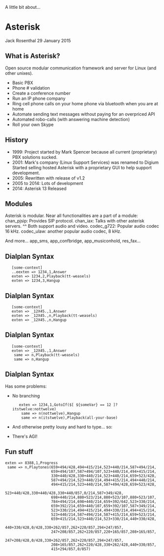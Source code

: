 A little bit about...
# Asterisk

Jack Rosenthal
29 January 2015


## What is Asterisk?

Open source modular communication framework and server for Linux (and other unixes).

- Basic PBX
- Phone # validation
- Create a conference number
- Run an IP phone company
- Ring cell phone calls on your home phone via bluetooth when you are at home
- Automate sending text messages without paying for an overpriced API
- Automated robo-calls (with answering machine detection)
- Roll your own Skype


## History
- 1999: Project started by Mark Spencer because all current (proprietary) PBX solutions sucked.
- 2001: Mark's company (Linux Support Services) was renamed to Digium 
        Started selling hosted Asterisk with a proprietary GUI to help support development.
- 2005: Rewritten with release of v1.2
- 2005 to 2014: Lots of development
- 2014: Asterisk 13 Released


## Modules
Asterisk is modular. Near all functionalities are a part of a module:
chan\_pjsip: Provides SIP protocol.
chan\_iax: Talks with other asterisk servers.
     ^^ Both support audio and video.
codec\_g722: Popular audio codec 16 kHz.
codec\_ulaw: another popular audio codec, 8 kHz.

And more...
app\_sms, app\_confbridge, app\_musiconhold, res\_fax...


## Dialplan Syntax

```asterisk
   [some-context]
   ..eexten => 1234,1,Answer
   exten => 1234,2,Playback(tt-weasels)
   exten => 1234,3,Hangup
```


## Dialplan Syntax

```asterisk
   [some-context]
   exten => _12X45.,1,Answer
   exten => _12X45.,n,Playback(tt-weasels)
   exten => _12X45.,n,Hangup
```


## Dialplan Syntax

```asterisk
   [some-context]
   exten => _12X45.,1,Answer
    same => n,Playback(tt-weasels)
    same => n,Hangup
```


## Dialplan Syntax

Has some problems:
- No branching
    ```asterisk
       exten => 1234,1,GotoIf($[ ${someVar} == 12 ]?itstwelve:nottwelve)
        same => n(nottwelve),Hangup
        same => n(itstwelve),Playback(all-your-base)
    ```
- And otherwise pretty lousy and hard to type... so:

- There's AGI!


## Fun stuff

```asterisk
exten => 8388,1,Progress
 same => n,Playtones(659+494/428,494+415/214,523+440/214,587+494/214,
                     659+494/107,587+494/107,523+440/214,494+415/214,
                     330+440/428,330+440/214,523+440/214,659+523/428,
                     587+494/214,523+440/214,494+415/214,494+440/214,
                     494+415/214,523+440/214,587+494/428,659+523/428,
                     523+440/428,330+440/428,330+440/857,0/214,587+349/428,
                     698+440/214,880+523/214,880+523/107,880+523/107,
                     784+494/214,698+440/214,659+392/642,523+330/214,
                     659+392/214,659+440/107,659+392/107,587+349/214,
                     523+330/214,494+415/214,494+330/214,494+415/214,
                     523+440/214,587+494/214,587+415/214,659+523/214,
                     659+415/214,523+440/214,523+330/214,440+330/428,
                     440+330/428,0/428,330+262/857,262+220/857,294+247/857,
                     247+208/857,262+220/857,220+165/857,208+165/857,
                     247+208/428,0/428,330+262/857,262+220/857,294+247/857,
                     208+165/857,262+220/428,330+262/428,440+330/857,
                     415+294/857,0/857)
```
